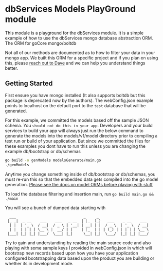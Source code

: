 # dbServices Models PlayGround module

This module is a playground for the dbServices module. It is a simple example of how to use the dbServices mongo database abstraction ORM. The ORM for goCore mongo/boltdb

Not all of our methods are documented as to how to filter your data in your mongo app. We built this ORM for a specific project and if you plan on using this, please [reach out to Dave](mailto:dnxglya4@duck.com) and we can help you understand things better.

## Getting Started

First ensure you have mongo installed (It also supports boltdb but this package is deprecated now by the authors). The webConfig.json example points to localhost on the default port to the `test` database that will be generated.

For this example, we committed the models based off the sample JSON schema. You `should not do this in your app`. Developers and your build services to build your app will always just run the below command to generate the models into the models/v1/model directory prior to compiling a test run or build of your application. But since we committed the files for these examples you dont have to run this unless you are changing the example db/bootstrap or db/schemas

```bash
go build -o genModels modelsGenerate/main.go
./genModels
```

Anytime you change something inside of db/bootstrap or db/schemas, you must re-run this so that the embedded data gets compiled into the go model generation. [Please see the docs on model ORMs before playing with stuff](https://github.com/DanielRenne/GoCore/blob/master/doc/NOSQL_Schema_Model.md)

To load the database filtering and insertion main, run `go build main.go && ./main`

You will see a bunch of dumped data starting with

```
  ___                               _     _
 |_ _|  _ __    ___    ___   _ __  | |_  (_)   ___    _ __    ___
  | |  | '_ \  / __|  / _ \ | '__| | __| | |  / _ \  | '_ \  / __|
  | |  | | | | \__ \ |  __/ | |    | |_  | | | (_) | | | | | \__ \
 |___| |_| |_| |___/  \___| |_|     \__| |_|  \___/  |_| |_| |___/

```

Try to gain and understanding by reading the main source code and also playing with some sample keys I provided in webConfig.json in which will bootstrap new records based upon how you have your application configured bootstrapping data based upon the product you are building or whether its in development mode.
